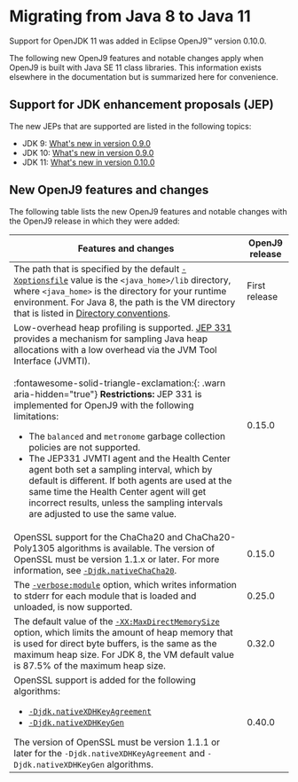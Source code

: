 <!--
* Copyright (c) 2017, 2025 IBM Corp. and others
*
* This program and the accompanying materials are made
* available under the terms of the Eclipse Public License 2.0
* which accompanies this distribution and is available at
* https://www.eclipse.org/legal/epl-2.0/ or the Apache
* License, Version 2.0 which accompanies this distribution and
* is available at https://www.apache.org/licenses/LICENSE-2.0.
*
* This Source Code may also be made available under the
* following Secondary Licenses when the conditions for such
* availability set forth in the Eclipse Public License, v. 2.0
* are satisfied: GNU General Public License, version 2 with
* the GNU Classpath Exception [1] and GNU General Public
* License, version 2 with the OpenJDK Assembly Exception [2].
*
* [1] https://www.gnu.org/software/classpath/license.html
* [2] https://openjdk.org/legal/assembly-exception.html
*
* SPDX-License-Identifier: EPL-2.0 OR Apache-2.0 OR GPL-2.0-only WITH Classpath-exception-2.0 OR GPL-2.0-only WITH OpenJDK-assembly-exception-1.0
-->


# Migrating from Java 8 to Java 11

Support for OpenJDK 11 was added in Eclipse OpenJ9&trade; version 0.10.0.

The following new OpenJ9 features and notable changes apply when OpenJ9 is built with Java SE 11 class libraries. This information exists elsewhere in the documentation but is summarized here for convenience.

## Support for JDK enhancement proposals (JEP)

The new JEPs that are supported are listed in the following topics:

- JDK 9: [What's new in version 0.9.0](version0.9.md)
- JDK 10: [What's new in version 0.9.0](version0.9.md)
- JDK 11: [What's new in version 0.10.0](version0.10.md)

## New OpenJ9 features and changes

The following table lists the new OpenJ9 features and notable changes with the OpenJ9 release in which they were added:

| Features and changes  | OpenJ9 release|
|-----------------------|-------------------------------------|
|The path that is specified by the default [`-Xoptionsfile`](xoptionsfile.md) value is the `<java_home>/lib` directory, where `<java_home>` is the directory for your runtime environment. For Java 8, the path is the VM directory that is listed in [Directory conventions](openj9_directories.md).              | First release   |
| Low-overhead heap profiling is supported. [JEP 331](https://openjdk.org/jeps/331) provides a mechanism for sampling Java heap allocations with a low overhead via the JVM Tool Interface (JVMTI).<br><br>:fontawesome-solid-triangle-exclamation:{: .warn aria-hidden="true"} **Restrictions:** JEP 331 is implemented for OpenJ9 with the following limitations:<ul><li>The `balanced` and `metronome` garbage collection policies are not supported.</li><li>The JEP331 JVMTI agent and the Health Center agent both set a sampling interval, which by default is different. If both agents are used at the same time the Health Center agent will get incorrect results, unless the sampling intervals are adjusted to use the same value.</li></ul>    |  0.15.0     |
| OpenSSL support for the ChaCha20 and ChaCha20-Poly1305 algorithms is available. The version of OpenSSL must be version 1.1.x or later. For more information, see [`-Djdk.nativeChaCha20`](djdknativechacha20.md).          | 0.15.0                 |
| The [`-verbose:module`](cmdline_general.md) option, which writes information to stderr for each module that is loaded and unloaded, is now supported.     | 0.25.0       |
|The default value of the [`-XX:MaxDirectMemorySize`](xxmaxdirectmemorysize.md) option, which limits the amount of heap memory that is used for direct byte buffers, is the same as the maximum heap size. For JDK 8, the VM default value is 87.5% of the maximum heap size.              | 0.32.0   |
| OpenSSL support is added for the following algorithms:<br><ul><li>[`-Djdk.nativeXDHKeyAgreement`](djdknativexdhkeyagreement.md)</li><li>[`-Djdk.nativeXDHKeyGen`](djdknativexdhkeygen.md)</li></ul>The version of OpenSSL must be version 1.1.1 or later for the `-Djdk.nativeXDHKeyAgreement` and `-Djdk.nativeXDHKeyGen` algorithms.          | 0.40.0                |
